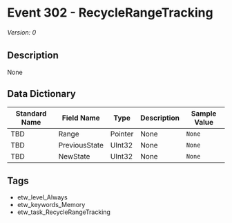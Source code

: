 # Event 302 - RecycleRangeTracking
###### Version: 0

## Description
None

## Data Dictionary
|Standard Name|Field Name|Type|Description|Sample Value|
|---|---|---|---|---|
|TBD|Range|Pointer|None|`None`|
|TBD|PreviousState|UInt32|None|`None`|
|TBD|NewState|UInt32|None|`None`|

## Tags
* etw_level_Always
* etw_keywords_Memory
* etw_task_RecycleRangeTracking